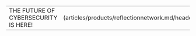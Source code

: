 |   |   | 
|:------|----------:|
| THE FUTURE OF CYBERSECURITY IS HERE! | ![Reflection](articles/products/reflectionnetwork.md/header.md/header.en.png =450x460) |
